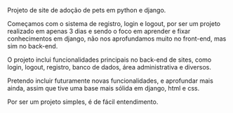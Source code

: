 Projeto de site de adoção de pets em python e django.

Começamos com o sistema de registro, login e logout, por ser um projeto realizado em apenas 3 dias e
sendo o foco em aprender e fixar conhecimentos em django, não nos aprofundamos muito no front-end, mas sim no
back-end.

O projeto inclui funcionalidades principais no back-end de sites, como login, logout, registro, banco de dados,
área administrativa e diversos.

Pretendo incluir futuramente novas funcionalidades, e aprofundar mais ainda, assim que tive uma base mais sólida
em django, html e css.

Por ser um projeto simples, é de fácil entendimento.
